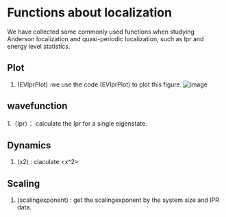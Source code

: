 # Functions about localization
We have collected some commonly used functions when studying Anderson localization and quasi-periodic localization, such as  Ipr and energy level statistics.
 
## Plot
1. (EVIprPlot) :we use the code (EVIprPlot) to plot this figure. 
![image](https://github.com/hustZhangYu/Localization/edit/main/EVIprPlotExample1.jpg)

## wavefunction
1.（Ipr）： calculate the Ipr for a single eigenstate.

## Dynamics
1. (x2) : claculate <x^2>

## Scaling
1. (scalingexponent) : get the scalingexponent by the system size and IPR data.  

